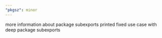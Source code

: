 ```yaml
---
"pkgsz": minor
---
```


more information about package subexports printed
fixed use case with deep package subexports
